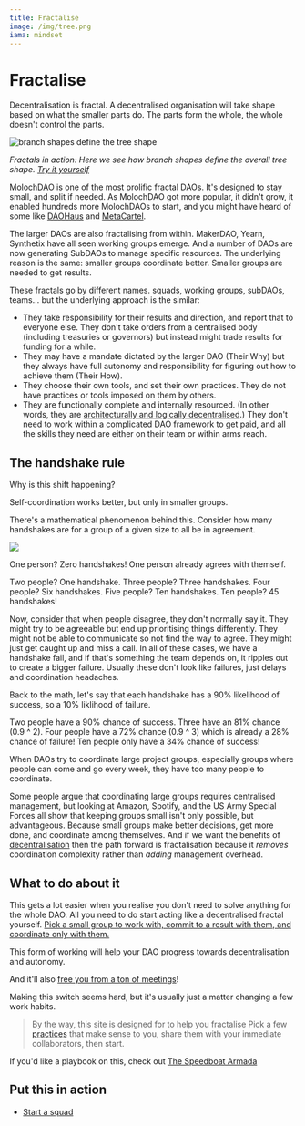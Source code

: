 ```yaml
---
title: Fractalise
image: /img/tree.png
iama: mindset
---
```


# Fractalise 

Decentralisation is fractal.  A decentralised organisation will take shape based on what the smaller parts do. The parts form the whole, the whole doesn't control the parts.

![branch shapes define the tree shape](/img/fractal-trees.png)

*Fractals in action: Here we see how branch shapes define the overall tree shape. [Try it yourself](https://www.complexity-explorables.org/explorables/weeds-and-trees/)*

[MolochDAO](https://molochdao.gitbook.io/) is one of the most prolific fractal DAOs.  It's designed to stay small, and split if needed. As MolochDAO got more popular, it didn't grow, it enabled hundreds more MolochDAOs to start, and you might have heard of some like [DAOHaus](http://daohaus.club/) and [MetaCartel](https://metacartel.org/).

The larger DAOs are also fractalising from within.  MakerDAO, Yearn, Synthetix have all seen working groups emerge.  And a number of DAOs are now generating SubDAOs to manage specific resources.  The underlying reason is the same: smaller groups coordinate better. Smaller groups are needed to get results.

These fractals go by different names. squads, working groups, subDAOs, teams... but the underlying approach is the similar: 

- They take responsibility for their results and direction, and report that to everyone else. They don't take orders from a centralised body (including treasuries or governors) but instead might trade results for funding for a while.
- They may have a mandate dictated by the larger DAO (Their Why) but they always have full autonomy and responsibility for figuring out how to achieve them (Their How).
- They choose their own tools, and set their own practices.  They do not have practices or tools imposed on them by others.
- They are functionally complete and internally resourced.  (In other words, they are [architecturally and logically decentralised](/mindsets/decentarlisation/).) They don't need to work within a complicated DAO framework to get paid, and all the skills they need are either on their team or within arms reach.


## The handshake rule
Why is this shift happening?

Self-coordination works better, but only in smaller groups. 

There's a mathematical phenomenon behind this.  Consider how many handshakes are for a group of a given size to all be in agreement.

![](/img/handshake-rule.png)

One person?  Zero handshakes! One person already agrees with themself. 

Two people?  One handshake.  Three people? Three handshakes.  Four people? Six handshakes.  Five people? Ten handshakes. Ten people? 45 handshakes!

Now, consider that when people disagree, they don't normally say it. They might try to be agreeable but end up prioritising things differently. They might not be able to communicate so not find the way to agree.  They might just get caught up and miss a call. In all of these cases, we have a handshake fail, and if that's something the team depends on, it ripples out to create a bigger failure.   Usually these don't look like failures, just delays and coordination headaches.

Back to the math, let's say that each handshake has a 90% likelihood of success, so a 10% liklihood of failure.

Two people have a 90% chance of success. Three have an 81% chance (0.9 ^ 2).  Four people have a 72% chance (0.9 ^ 3) which is already a 28% chance of failure!  Ten people only have a 34% chance of success!

When DAOs try to coordinate large project groups, especially groups where people can come and go every week, they have too many people to coordinate. 

Some people argue that coordinating large groups requires centralised management, but looking at Amazon, Spotify, and the US Army Special Forces all show that keeping groups small isn't only possible, but advantageous.  Because small groups make better decisions, get more done, and coordinate among themselves. And if we want the benefits of [decentralisation](/mindsets/decentralisation/) then the path forward is fractalisation because it *removes* coordination complexity rather than *adding* management overhead.

## What to do about it
This gets a lot easier when you realise you don't need to solve anything for the whole DAO.  All you need to do start acting like a decentralised fractal yourself. [Pick a small group to work with, commit to a result with them, and coordinate only with them.](/practices/squads/)

This form of working will help your DAO progress towards decentralisation and autonomy.

And it'll also [free you from a ton of meetings](/practices/priorities-meeting/)!

Making this switch seems hard, but it's usually just a matter changing a few work habits.

> By the way, this site is designed for to help you fractalise  Pick a few [practices](/practices) that make sense to you, share them with your immediate collaborators, then start.

If you'd like a playbook on this, check out [The Speedboat Armada](https://source.institute/collaboration/decentralised-agile/)

## Put this in action
- [Start a squad](/practices/squads/)

